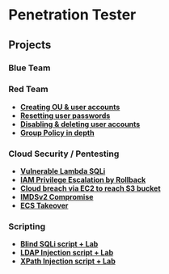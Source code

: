 # Penetration Tester 

## Projects

### Blue Team

  
### Red Team
- **[Creating OU & user accounts](https://github.com/ali0999109/New-users)**
- **[Resetting user passwords](https://github.com/ali0999109/userpassword)**
- **[Disabling & deleting user accounts](https://github.com/ali0999109/Disabling)**
- **[Group Policy in depth](https://github.com/ali0999109/CreatingGroupPolicy)**

### Cloud Security / Pentesting
- **[Vulnerable Lambda SQLi](https://github.com/ali0999109/amplify)**
- **[IAM Privilege Escalation by Rollback](https://github.com/ali0999109/Iam_rollback)**
- **[Cloud breach via EC2 to reach S3 bucket](https://github.com/ali0999109/amplify)**
- **[IMDSv2 Compromise](https://github.com/ali0999109/amplify)**
- **[ECS Takeover](https://github.com/ali0999109/amplify)**

### Scripting
- **[Blind SQLi script + Lab](https://github.com/ali0999109/todo-app)**
- **[LDAP Injection script + Lab](https://github.com/ali0999109/WeatherForecast)**
- **[XPath Injection script + Lab](https://github.com/ali0999109/Webcam)**


